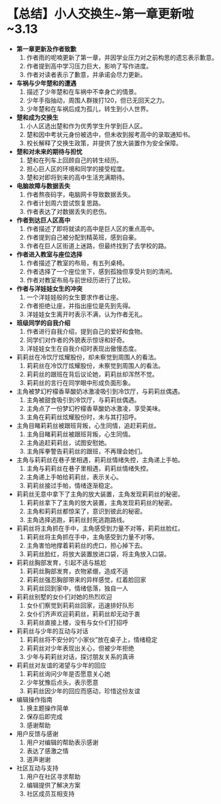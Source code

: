 # 【总结】小人交换生~第一章更新啦~3.13

-   **第一章更新及作者致歉**
    1.  作者雨的呢喃更新了第一章，并因学业压力对之前构思的遗忘表示歉意。
    2.  作者提到高中学习压力巨大，影响了写作进度。
    3.  作者对读者表示了歉意，并承诺会尽力更新。
-   **车祸与少年楚和的遭遇**
    1.  描述了少年楚和在车祸中不幸身亡的情景。
    2.  少年手指抽动，周围人群拨打120，但已无回天之力。
    3.  少年楚和在车祸后成为孤儿，转生到小人世界。
-   **楚和成为交换生**
    1.  小人区选出楚和作为优秀学生升学到巨人区。
    2.  楚和因中考状元身份被选中，但未收到报考高中的录取通知书。
    3.  校长解释了交换生政策，并提供了放大装置作为安全保障。
-   **楚和对未来的期待与担忧**
    1.  楚和在列车上回顾自己的转生经历。
    2.  担心巨人区的环境和同学的接受程度。
    3.  楚和对即将到来的高中生活充满期待。
-   **电脑故障与数据丢失**
    1.  作者熬夜码字，电脑网卡导致数据丢失。
    2.  作者计划周六尝试恢复思路。
    3.  作者表达了对数据丢失的悲伤。
-   **作者到达巨人区高中**
    1.  作者描述了即将就读的高中是巨人区的重点高中。
    2.  作者提到自己被分配到精英班，感到自豪。
    3.  作者在巨人区街道上迷路，但最终找到了去学校的路。
-   **作者进入教室与座位选择**
    1.  作者描述了教室的布局，有五列桌椅。
    2.  作者选择了一个座位坐下，感到孤独但享受片刻的清闲。
    3.  作者对教室布局与前世经历进行了比较。
-   **作者与洋娃娃女生的冲突**
    1.  一个洋娃娃般的女生要求作者让座。
    2.  作者拒绝让座，并指出座位是先到先得。
    3.  洋娃娃女生离开时表示不满，认为作者无礼。
-   **班级同学的自我介绍**
    1.  作者进行自我介绍，提到自己的爱好和食物。
    2.  同学们对作者的外貌表示惊讶和好奇。
    3.  洋娃娃女生在自我介绍时表现出傲慢态度。
-   莉莉丝在冷饮厅炫耀股份，却未察觉到周围人的看法。
    1.  莉莉丝在冷饮厅炫耀股份，未察觉到周围人的看法。
    2.  莉莉丝的跟班在背后议论她，莉莉丝却浑然不觉。
    3.  莉莉丝的言行在同学眼中形成负面形象。
-   主角被梦幻柠檬香草酸奶冰激凌吸引到冷饮厅，与莉莉丝偶遇。
    1.  主角被甜食吸引到冷饮厅，与莉莉丝偶遇。
    2.  主角点了一份梦幻柠檬香草酸奶冰激凌，享受美味。
    3.  主角在莉莉丝炫耀股份时，未与其打招呼。
-   主角目睹莉莉丝被跟班背叛，心生同情，追赶莉莉丝。
    1.  主角目睹莉莉丝被跟班背叛，心生同情。
    2.  主角追赶莉莉丝，试图安慰她。
    3.  主角挥拳警告莉莉丝的跟班，不再理会她们。
-   主角与莉莉丝在巷子里相遇，莉莉丝情绪失控，主角递上手帕。
    1.  主角与莉莉丝在巷子里相遇，莉莉丝情绪失控。
    2.  主角递上手帕给莉莉丝，表示关心。
    3.  莉莉丝接过手帕，情绪逐渐稳定。
-   莉莉丝无意中拿下了主角的放大装置，主角发现莉莉丝的秘密。
    1.  莉莉丝拿下了主角的放大装置，主角发现莉莉丝的秘密。
    2.  主角和莉莉丝都惊呆了，意识到彼此的秘密。
    3.  主角选择逃跑，莉莉丝封死逃跑路线。
-   莉莉丝将主角抓在手中，主角感受到力量不对等，莉莉丝脸红。
    1.  莉莉丝将主角抓在手中，主角感受到力量不对等。
    2.  主角害怕地撑着莉莉丝的虎口，担心掉下去。
    3.  莉莉丝脸红，将放大装置放进口袋，将主角放入口袋。
-   莉莉丝胸部发育，引起不适与尴尬
    1.  莉莉丝胸部发育，衣物紧绷，造成不适
    2.  莉莉丝强忍胸部带来的异样感觉，红着脸回家
    3.  莉莉丝回到家中，情绪低落，独自一人
-   莉莉丝别墅的女仆们对她的热烈欢迎
    1.  女仆们察觉到莉莉丝回家，迅速排好队形
    2.  女仆们齐声欢迎莉莉丝，莉莉丝却无动于衷
    3.  莉莉丝直接上楼，没有与女仆们打招呼
-   莉莉丝与少年的互动与对话
    1.  莉莉丝将不安分的“小家伙”放在桌子上，情绪稳定
    2.  莉莉丝对少年表现出关心，但被少年拒绝
    3.  少年与莉莉丝对话，探讨朋友关系的真谛
-   莉莉丝对友谊的渴望与少年的回应
    1.  莉莉丝询问少年是否愿意关心她
    2.  少年犹豫后点头，表示愿意
    3.  莉莉丝因少年的回应而感动，珍惜这份友谊
-   编辑操作指南
    1.  换主题操作简单
    2.  保存后即完成
    3.  感谢帮助
-   用户反馈与感谢
    1.  用户对编辑的帮助表示感谢
    2.  表达了感激之情
    3.  道声谢谢
-   社区互动与支持
    1.  用户在社区寻求帮助
    2.  编辑提供了解决方案
    3.  社区成员互相支持